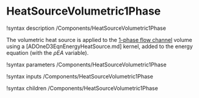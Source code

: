 # HeatSourceVolumetric1Phase

!syntax description /Components/HeatSourceVolumetric1Phase

The volumetric heat source is applied to the [1-phase flow channel](FlowChannel1Phase.md)
volume using a [ADOneD3EqnEnergyHeatSource.md] kernel, added to the energy equation (with the
$\rho E A$ variable).

!syntax parameters /Components/HeatSourceVolumetric1Phase

!syntax inputs /Components/HeatSourceVolumetric1Phase

!syntax children /Components/HeatSourceVolumetric1Phase
